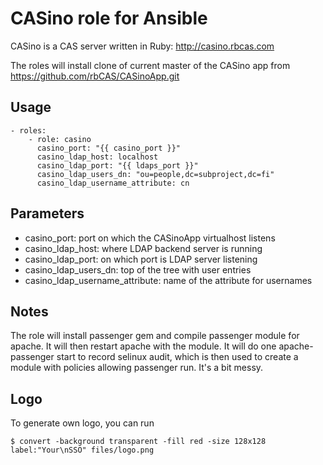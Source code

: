 # CASino role for Ansible

CASino is a CAS server written in Ruby: http://casino.rbcas.com

The roles will install clone of current master of the CASino app from https://github.com/rbCAS/CASinoApp.git

## Usage

```
- roles:
    - role: casino
      casino_port: "{{ casino_port }}"
      casino_ldap_host: localhost
      casino_ldap_port: "{{ ldaps_port }}"
      casino_ldap_users_dn: "ou=people,dc=subproject,dc=fi"
      casino_ldap_username_attribute: cn
```

## Parameters

- casino\_port: port on which the CASinoApp virtualhost listens
- casino\_ldap\_host: where LDAP backend server is running
- casino\_ldap\_port: on which port is LDAP server listening
- casino\_ldap\_users\_dn: top of the tree with user entries
- casino\_ldap\_username\_attribute: name of the attribute for usernames

## Notes

The role will install passenger gem and compile passenger module for apache. It will then restart apache with the module. It will do one apache-passenger start to record selinux audit, which is then used to create a module with policies allowing passenger run. It's a bit messy.


## Logo
To generate own logo, you can run

```
$ convert -background transparent -fill red -size 128x128  label:"Your\nSSO" files/logo.png
```

